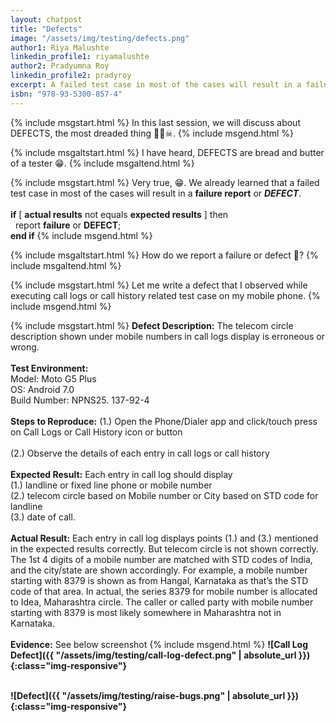 ```yaml
---
layout: chatpost
title: "Defects"
image: "/assets/img/testing/defects.png"
author1: Riya Malushte
linkedin_profile1: riyamalushte
author2: Pradyumna Roy
linkedin_profile2: pradyroy
excerpt: A failed test case in most of the cases will result in a failure report or DEFECT which needs to be presented for corrective action.
isbn: "978-93-5300-857-4"
---
```


{% include msgstart.html %} 
In this last session, we will discuss about DEFECTS, the most dreaded thing 👹😈☠.
{% include msgend.html %} 

{% include msgaltstart.html %} 
I have heard, DEFECTS are bread and butter of a tester 😁.
{% include msgaltend.html %} 

{% include msgstart.html %} 
Very true, 😁. We already learned that a failed test case in most of the cases will result in a <b>failure report</b> or <b><i>DEFECT</i></b>. 
<br><br>
<b>if</b> [ <b>actual results</b> not equals <b>expected results</b> ]  then
<br>
&nbsp;&nbsp;report <b>failure</b> or <b>DEFECT</b>;
<br>
<b>end if</b>
{% include msgend.html %} 

{% include msgaltstart.html %}
How do we report a failure or defect 🤔?
{% include msgaltend.html %} 

{% include msgstart.html %} 
Let me write a defect that I observed while executing call logs or call history related test case on my mobile phone.
{% include msgend.html %} 

{% include msgstart.html %} 
<b>Defect Description:</b> The telecom circle description shown under mobile numbers in call logs display is erroneous or wrong.
<br><br>
<b>Test Environment:</b>
<br>
Model: Moto G5 Plus
<br>
OS: Android 7.0
<br>
Build Number: NPNS25. 137-92-4
<br><br>
<b>Steps to Reproduce:</b> (1.) Open the Phone/Dialer app and click/touch press on Call Logs or Call History icon or button
<br><br>
(2.) Observe the details of each entry in call logs or call history
<br><br>
<b>Expected Result:</b> Each entry in call log should display
<br>
(1.) landline or fixed line phone or mobile number
<br>
(2.) telecom circle based on Mobile number or City based on STD code for landline
<br>
(3.) date of call.
<br><br>
<b>Actual Result:</b> Each entry in call log displays points (1.) and (3.) mentioned in the expected results correctly. But telecom circle is not shown correctly. The 1st 4 digits of a mobile number are matched with STD codes of India, and the city/state are shown accordingly. For example, a mobile number starting with 8379 is shown as from Hangal, Karnataka as that’s the STD code of that area. In actual, the series 8379 for mobile number is allocated to Idea, Maharashtra circle. The caller or called party with mobile number starting with 8379 is most likely somewhere in Maharashtra not in Karnataka.
<br><br>
<b>Evidence:</b> See below screenshot
{% include msgend.html %} 
<b>
![Call Log Defect]({{ "/assets/img/testing/call-log-defect.png" | absolute_url }}){:class="img-responsive"}







<br>
![Defect]({{ "/assets/img/testing/raise-bugs.png" | absolute_url }}){:class="img-responsive"}